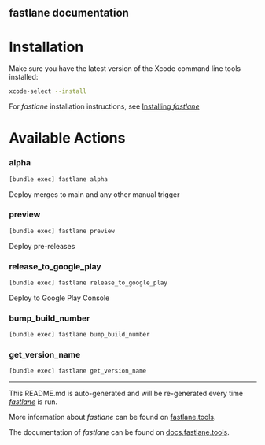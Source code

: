 fastlane documentation
----

# Installation

Make sure you have the latest version of the Xcode command line tools installed:

```sh
xcode-select --install
```

For _fastlane_ installation instructions, see [Installing _fastlane_](https://docs.fastlane.tools/#installing-fastlane)

# Available Actions

### alpha

```sh
[bundle exec] fastlane alpha
```

Deploy merges to main and any other manual trigger

### preview

```sh
[bundle exec] fastlane preview
```

Deploy pre-releases

### release_to_google_play

```sh
[bundle exec] fastlane release_to_google_play
```

Deploy to Google Play Console

### bump_build_number

```sh
[bundle exec] fastlane bump_build_number
```



### get_version_name

```sh
[bundle exec] fastlane get_version_name
```



----

This README.md is auto-generated and will be re-generated every time [_fastlane_](https://fastlane.tools) is run.

More information about _fastlane_ can be found on [fastlane.tools](https://fastlane.tools).

The documentation of _fastlane_ can be found on [docs.fastlane.tools](https://docs.fastlane.tools).
